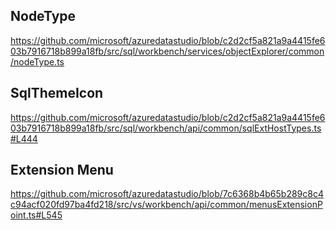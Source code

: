 ## NodeType
https://github.com/microsoft/azuredatastudio/blob/c2d2cf5a821a9a4415fe603b7916718b899a18fb/src/sql/workbench/services/objectExplorer/common/nodeType.ts

## SqlThemeIcon

https://github.com/microsoft/azuredatastudio/blob/c2d2cf5a821a9a4415fe603b7916718b899a18fb/src/sql/workbench/api/common/sqlExtHostTypes.ts#L444

## Extension Menu
https://github.com/microsoft/azuredatastudio/blob/7c6368b4b65b289c8c4c94acf020fd97ba4fd218/src/vs/workbench/api/common/menusExtensionPoint.ts#L545